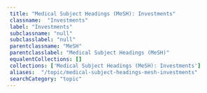 ```yaml
--- 
 title: "Medical Subject Headings (MeSH): Investments" 
 classname:  "Investments" 
 label: "Investments" 
 subclassname: "null" 
 subclasslabel: "null" 
 parentclassname: "MeSH" 
 parentclasslabel: "Medical Subject Headings (MeSH)" 
 equalentCollections: [] 
 collections: ['Medical Subject Headings (MeSH): Investments']
 aliases:  "/topic/medical-subject-headings-mesh-investments"  
 searchCategory: "topic" 
---
```

